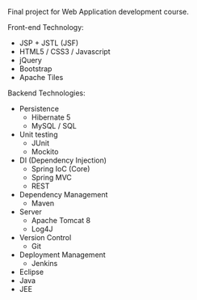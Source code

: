 Final project for Web Application development course.

Front-end Technology:
- JSP + JSTL (JSF)
- HTML5 / CSS3 / Javascript
- jQuery
- Bootstrap
- Apache Tiles

Backend Technologies:
- Persistence
	- Hibernate 5
	- MySQL / SQL
- Unit testing
	- JUnit
	- Mockito
- DI (Dependency Injection)
	- Spring IoC (Core)
	- Spring MVC
	- REST
- Dependency Management
	- Maven
- Server
	- Apache Tomcat 8
	- Log4J
- Version Control
	- Git
- Deployment Management
	- Jenkins
- Eclipse
- Java
- JEE